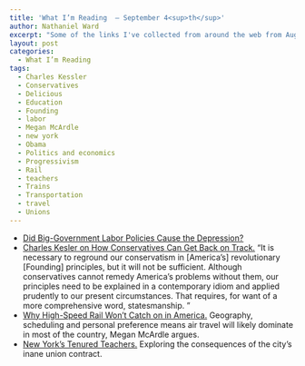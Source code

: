 ```yaml
---
title: 'What I’m Reading  — September 4<sup>th</sup>'
author: Nathaniel Ward
excerpt: "Some of the links I've collected from around the web from August 31st to September 4th."
layout: post
categories:
  - What I’m Reading
tags:
  - Charles Kessler
  - Conservatives
  - Delicious
  - Education
  - Founding
  - labor
  - Megan McArdle
  - new york
  - Obama
  - Politics and economics
  - Progressivism
  - Rail
  - teachers
  - Trains
  - Transportation
  - travel
  - Unions
---
```

  * [Did Big-Government Labor Policies Cause the Depression?][1] 
  * [Charles Kesler on How Conservatives Can Get Back on Track.][2] “It is necessary to reground our conservatism in [America’s] revolutionary [Founding] principles, but it will not be sufficient. Although conservatives cannot remedy America’s problems without them, our principles need to be explained in a contemporary idiom and applied prudently to our present circumstances. That requires, for want of a more comprehensive word, statesmanship. ”
  * [Why High-Speed Rail Won’t Catch on in America.][3] Geography, scheduling and personal preference means air travel will likely dominate in most of the country, Megan McArdle argues.
  * [New York’s Tenured Teachers.][4] Exploring the consequences of the city’s inane union contract.

 [1]: http://newsroom.ucla.edu/portal/ucla/pandering-to-labor-caused-great-91447.aspx
 [2]: http://www.claremont.org/publications/crb/id.1644/article_detail.asp
 [3]: http://meganmcardle.theatlantic.com/archives/2009/09/does_high_speed_rail_have_a_fu.php
 [4]: http://www.newyorker.com/reporting/2009/08/31/090831fa_fact_brill